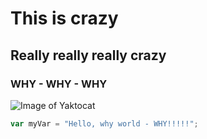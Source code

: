 # This is crazy

## Really really really crazy

### WHY - WHY - WHY

![Image of Yaktocat](https://octodex.github.com/images/yaktocat.png)

``` javascript
var myVar = "Hello, why world - WHY!!!!!";
```
